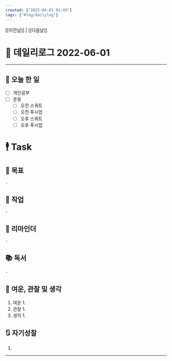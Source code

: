 ```yaml
---
created: ["2022-06-01 01:49"]
tags: ["#log/dailylog"]
---
```


[[이전날]] | [[다음날]]


# 📅 데일리로그  2022-06-01

---
## 🔷 오늘 한 일
- [ ] 개인공부
- [ ] 운동
	- [ ] 오전 스쿼트
	- [ ] 오전 푸시업
	- [ ] 오후 스쿼트
	- [ ] 오후 푸시업

# 🕴 Task
## 🎯 목표
	- 
## 🚀 작업
	- 
## 📕 리마인더
	- 
## 📚 독서
	- 
##  💬 여운, 관찰 및 생각
1. 여운
	1. 
2. 관찰
	1. 
3. 생각
	1. 
## 🔃 자기성찰
1. 
---

